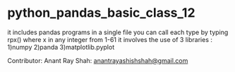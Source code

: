 # python_pandas_basic_class_12
it includes pandas programs in a single file you can call each type by typing rpx()  where x in any integer from 1-61
it involves the use of 3 libraries :
1)numpy
2)panda
3)matplotlib.pyplot

Contributor: Anant Ray Shah: anantrayashishshah@gmail.com
